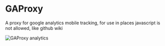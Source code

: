 GAProxy
=======

A proxy for google analytics mobile tracking, for use in places javascript is not allowed, like github wiki

![GAProxy analytics](https://gaproxy-1.apphb.com/UA-40189015-1/GAProxy/Readme/)
